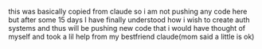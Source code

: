 this was basically copied from claude so i am not pushing any code here but after some 15 days 
I have finally understood how i wish to create auth systems and thus will be pushing 
new code that i would have thought of myself and took a lil help from my bestfriend claude(mom said a little is ok)
